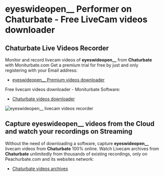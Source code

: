 # eyeswideopen__ Performer on Chaturbate - Free LiveCam videos downloader

## Chaturbate Live Videos Recorder

Monitor and record livecam videos of **eyeswideopen__** from **Chaturbate** with Moniturbate.com
Get a premium trial for free by just and only registering with your Email address:
* [eyeswideopen__ Premium videos downloader](https://moniturbate.com/request-demo-licence-key.html)

Free livecam videos downloader - Moniturbate Software:
* [Chaturbate videos downloader](https://moniturbate.com/moniturbate-download-software.html)

![eyeswideopen__ livecam videos recorder](https://peachurnet.com/templates/moniturbate-software.png)


## Capture eyeswideopen__ videos from the Cloud and watch your recordings on Streaming

Without the need of downloading a software, capture **eyeswideopen__** livecam videos from **Chaturbate** 100% online.
Watch Livecam archives from **Chaturbate** unlimitedly from thousands of existing recordings, only on Peachurbate.com and its websites network:
* [Chaturbate videos archives](https://peachurnet.com/)